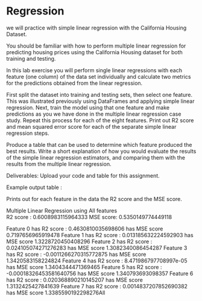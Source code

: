 # Regression

we will practice with simple linear regression with the California Housing Dataset.

You should be familiar with how to perform multiple linear regression for predicting housing prices using the California Housing dataset for both training and testing. 

In this lab exercise you will  perform single linear regressions with each feature (one column) of the data set individually and calculate two metrics for the predictions obtained from the linear regression. 

First split the dataset into training and testing sets, then select one feature. This was illustrated previously using DataFrames and applying simple linear regression. Next, train the model using that one feature and make predictions as you we have done in the multiple linear regression case study. Repeat this process for each of the eight features. Print out R2 score and mean squared error score for each of the separate simple linear regression steps.

Produce a table that can be used to determine which feature produced the best results. Write a short explanation of how you would evaluate the results of the simple linear regression estimators, and comparing them with the results from the multiple linear regression.

Deliverables: Upload your code and table for this assignment.

Example output table :

Prints out for each feature in the data the R2 score and the MSE score.

Multiple Linear Regression using All features  
R2 score : 0.6008983115964333
MSE score: 0.5350149774449118

Feature 0 has R2 score : 0.4630810035698606
          has MSE score 0.7197656965919478
Feature 1 has R2 score : 0.013185632224592903
          has MSE score 1.3228720450408296
Feature 2 has R2 score : 0.024105074271276283
          has MSE score 1.3082340086454287
Feature 3 has R2 score : -0.0011266270315772875
          has MSE score 1.3420583158224824
Feature 4 has R2 score : 8.471986797708997e-05
          has MSE score 1.3404344471369465
Feature 5 has R2 score : -0.00018326453581640756
          has MSE score 1.340793693098357
Feature 6 has R2 score : 0.020368890210145207
          has MSE score 1.3132425427841639
Feature 7 has R2 score : 0.0014837207852690382
          has MSE score 1.3385590192298276All
